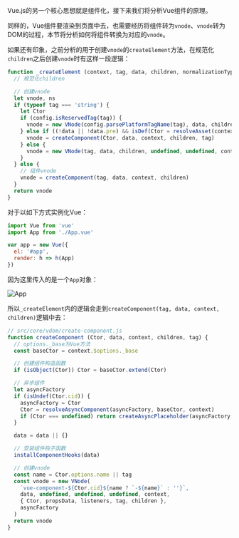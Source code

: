 Vue.js的另一个核心思想就是组件化，接下来我们将分析Vue组件的原理。

同样的，Vue组件要渲染到页面中去，也需要经历将组件转为`vnode`、`vnode`转为DOM的过程，本节将分析如何将组件转换为对应的`vnode`。

如果还有印象，之前分析的用于创建`vnode`的`createElement`方法，在规范化`children`之后创建`vnode`时有这样一段逻辑：
```js
function _createElement (context, tag, data, children, normalizationType) {
  // 规范化children

  // 创建vnode
  let vnode, ns
  if (typeof tag === 'string') {
    let Ctor
    if (config.isReservedTag(tag)) {
      vnode = new VNode(config.parsePlatformTagName(tag), data, children, undefined, undefined, context)
    } else if ((!data || !data.pre) && isDef(Ctor = resolveAsset(context.$options, 'components', tag))) {
      vnode = createComponent(Ctor, data, context, children, tag)
    } else {
      vnode = new VNode(tag, data, children, undefined, undefined, context)
    }
  } else {
    // 组件vnode
    vnode = createComponent(tag, data, context, children)
  }
  return vnode
}
```

对于以如下方式实例化Vue：
```js
import Vue from 'vue'
import App from './App.vue'

var app = new Vue({
  el: '#app',
  render: h => h(App)
})
```

因为这里传入的是一个`App`对象：

![App](https://pic.downk.cc/item/5f57ac87160a154a67bb9b49.jpg)

所以`_createElement`内的逻辑会走到`createComponent(tag, data, context, children)`逻辑中去：
```js
// src/core/vdom/create-component.js
function createComponent (Ctor, data, context, children, tag) {
  // options._base为Vue方法
  const baseCtor = context.$options._base

  // 创建组件构造函数
  if (isObject(Ctor)) Ctor = baseCtor.extend(Ctor)

  // 异步组件
  let asyncFactory
  if (isUndef(Ctor.cid)) {
    asyncFactory = Ctor
    Ctor = resolveAsyncComponent(asyncFactory, baseCtor, context)
    if (Ctor === undefined) return createAsyncPlaceholder(asyncFactory, data, context, children, tag)
  }

  data = data || {}

  // 安装组件钩子函数
  installComponentHooks(data)

  // 创建vnode
  const name = Ctor.options.name || tag
  const vnode = new VNode(
    `vue-component-${Ctor.cid}${name ? `-${name}` : ''}`,
    data, undefined, undefined, undefined, context,
    { Ctor, propsData, listeners, tag, children },
    asyncFactory
  )
  return vnode
}
```

